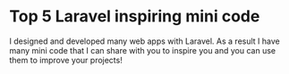 # Top 5 Laravel inspiring mini code
I designed and developed many web apps with Laravel. As a result I have many mini code that I can share with you to inspire you and you can use them to improve your projects!
